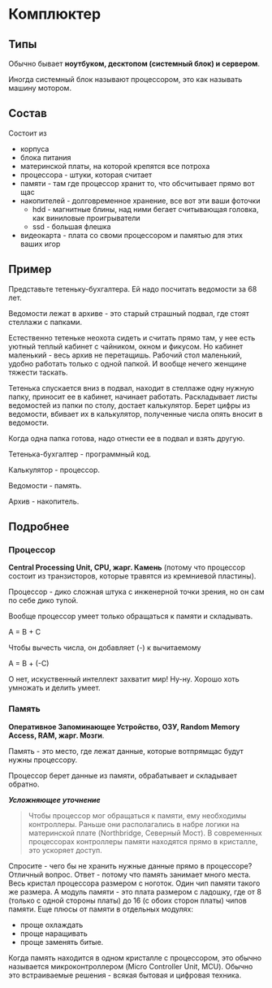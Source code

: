 # Комплюктер

## Типы
Обычно бывает **ноутбуком, десктопом (системный блок) и сервером**.

Иногда системный блок называют процессором, это как называть машину мотором.

## Состав
Состоит из 
* корпуса 
* блока питания
* материнской платы, на которой крепятся все потроха
* процессора - штуки, которая считает
* памяти - там где процессор хранит то, что обсчитывает прямо вот щас
* накопителей - долговременное хранение, все вот эти ваши фоточки
  * hdd - магнитные блины, над ними бегает считывающая головка, как виниловые проигрыватели
  * ssd - большая флешка
* видеокарта - плата со своми процессором и памятью для этих ваших игор

## Пример
Представьте тетеньку-бухгалтера. Ей надо посчитать ведомости за 68 лет.

Ведомости лежат в архиве - это старый страшный подвал, где стоят стеллажи с папками.

Естественно тетеньке неохота сидеть и считать прямо там, у нее есть уютный теплый кабинет с чайником, окном и фикусом.
Но кабинет маленький - весь архив не перетащишь. Рабочий стол маленький, удобно работать только с одной папкой. И вообще нечего женщине тяжести таскать.

Тетенька спускается вниз в подвал, находит в стеллаже одну нужную папку, приносит ее в кабинет, начинает работать. Раскладывает листы ведомостей из папки по столу, достает калькулятор. Берет цифры из ведомости, вбивает их в калькулятор, полученные числа опять вносит в ведомости.

Когда одна папка готова, надо отнести ее в подвал и взять другую.

Тетенька-бухгалтер - программный код.

Калькулятор - процессор.

Ведомости - память.

Архив - накопитель.

## Подробнее
### Процессор
**Central Processing Unit, CPU, жарг. Камень** (потому что процессор состоит из транзисторов, которые травятся из кремниевой пластины).

Процессор - дико сложная штука с инженерной точки зрения, но он сам по себе дико тупой. 

Вообще процессор умеет только обращаться к памяти и складывать. 

A = B + C

Чтобы вычесть числа, он добавляет (-) к вычитаемому

A = B + (-C)

О нет, искуственный интеллект захватит мир! Ну-ну. Хорошо хоть умножать и делить умеет. 

### Память
**Оперативное Запоминающее Устройство, ОЗУ, Random Memory Access, RAM, жарг. Мозги**.

Память - это место, где лежат данные, которые вотпрямщас будут нужны процессору.

Процессор берет данные из памяти, обрабатывает и складывает обратно.

__*Усложняющее уточнение*__
> Чтобы процессор мог обращаться к памяти, ему необходимы контроллеры. Раньше они располагались в набре логики на материнской плате (Northbridge, Северный Мост). В современных процессорах контроллеры памяти находятся прямо в кристалле, это ускоряет доступ.
  
Спросите - чего бы не хранить нужные данные прямо в процессоре? Отличный вопрос. Ответ - потому что память занимает много места. Весь кристал процессора размером с ноготок. Один чип памяти такого же размера. А модуль памяти - это плата размером с ладошку, где от 8 (только с одной стороны платы) до 16 (с обоих сторон платы) чипов памяти. Еще плюсы от памяти в отдельных модулях:
- проще охлаждать
- проще наращивать
- проще заменять битые.

Когда память находится в одном кристалле с процессором, это обычно называется микроконтроллером (Micro Controller Unit, MCU). Обычно это встраиваемые решения - всякая бытовая и цифровая техника.

